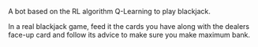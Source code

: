 A bot based on the RL algorithm Q-Learning to play blackjack.

In a real blackjack game, feed it the cards you have along with the dealers face-up card and follow its advice to make sure you make maximum bank.
